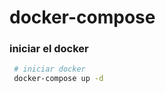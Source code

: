 docker-compose
==============

### iniciar el docker
   ```bash
    # iniciar docker
    docker-compose up -d
   ```
